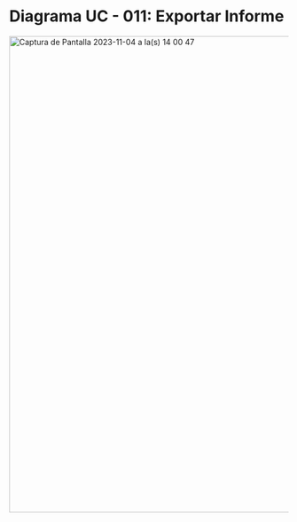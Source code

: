 # Diagrama UC - 011: Exportar Informe
<img width="860" alt="Captura de Pantalla 2023-11-04 a la(s) 14 00 47" src="https://github.com/amezcua04s/FCA-Proyecto-OO-01/assets/119078847/2940bb96-8d05-4afc-98ef-4f415d669dd3">
